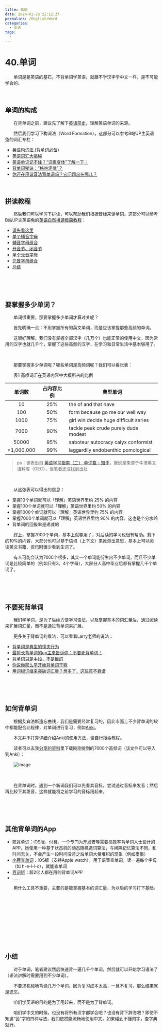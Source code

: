 ```yaml
---
title: 单词
date: 2024-02-28 22:12:27
permalink: /English/Word
categories:
  - 英语
tags:
  - 
---
```


# 40.单词

　　单词是是英语的基石，不背单词学英语，就跟不学汉字学中文一样，是不可能学会的。
<!-- more -->
　　‍

## 单词的构成

　　在背单词之前，建议先了解下[英语简史](https://www.peterjxl.com/English/culture/Brief-History)，理解英语单词的来源。

　　然后我们学习下构词法（Word Formation），这部分可以参考B站UP主英语兔的词汇专栏：

* [英语构词法 (背单词必备)](https://peterjxl.com/yinyutu/words/word-formation)
* [英语词汇大揭秘](https://peterjxl.com/yinyutu/words/word-reveal)
* [英语单词记不住？“词素变体”了解一下！](https://peterjxl.com/yinyutu/words/word-morpheme)
* [背单词秘诀：“格林定律”？](https://peterjxl.com/yinyutu/words/Grimm)
* [你还在用谐音法背单词吗？它问题出在哪儿？](https://peterjxl.com/yinyutu/words/xieyinfa/)

　　‍

## 拼读教程

　　然后我们可以学习下拼读，可以帮助我们根据音标来读单词。这部分可以参考B站UP主英语兔的[英语自然拼读极简教程](https://www.bilibili.com/video/BV14841117gz/)：

* [请先看这里](https://peterjxl.com/yingyutu/spell/first/)
* [单个辅音字母](https://peterjxl.com/yingyutu/spell/single-consonant-letter/)
* [辅音字母组合](https://peterjxl.com/yingyutu/spell/constants/)
* [开音节、闭音节](https://peterjxl.com/yingyutu/spell/open-close-syllable/)
* [单个元音字母](https://peterjxl.com/yingyutu/spell/single-vowel/)
* [元音字母组合](https://peterjxl.com/yingyutu/spell/vowel-combination/)
* [总结](https://peterjxl.com/yingyutu/spell/summary/)

　　‍

　　‍

## 要掌握多少单词？

　　单词很重要，那要掌握多少单词才算过关呢？

　　首先明确一点：不用掌握所有的英文单词，而是应该掌握那些高频的单词。

　　这很好理解，我们没有掌握全部汉字（几万个）也能正常的使用中文，因为常用的汉字也就几千个，掌握了这些高频的汉字，在学习和日常生活中基本够用了。

　　‍

　　那要掌握多少单词呢？哪些单词是高频词呢？我们可以看张表：

　　表1  高喷词汇在英语内容中大概所占的比例

|单词数|占内容比例|典型单词|
| :----------: | :----------: | ---------------------------------------|
|10|25%|the of and that have|
|100|50%|form because go me our well way|
|1000|75%|girl win decide huge difficult series|
|7000|90%|tackle peak crude purely dude modest|
|50000|95%|saboteur autocracy calyx conformist|
|>1,000,000|99%|laggardlly endobenthic pomological|

> ps：该表出自 [英语学习指南（二） 单词篇 - 知乎](https://zhuanlan.zhihu.com/p/444215930)，据说是来源于牛津英文语料库（OEC），但笔者还没找到出处

　　‍

　　从这张表可以得出的信息：

* 掌握10个单词就可以「理解」英语世界里约 25% 的内容
* 掌握100个单词就可以「理解」英语世界里约 50% 的内容
* 掌握1000个单词就可以「理解」英语世界里约 75% 的内容
* 掌握7000个单词就可以「理解」英语世界里约 90% 的内容，这也是个分水岭
* 背单词的回报率是递减的

　　综上，掌握7000个单词，基本上就够用了，对后续的学习也很有帮助。剩下的10%的内容，大部分也可以基于语境（上下文）来推测出意思，基本上可以阅读英文书籍、资讯时很少看到生词了。

　　有人可能会认为7000个很多，其实一个单词能衍生出不少单词，而且不少单词是比较简单的（例如只有3，4个字母），大部分人高中毕业后都有掌握几千个单词了。

　　‍

　　‍

## 不要死背单词

　　我们学单词，是为了后续方便学习语法，以及掌握基本的词汇量后，通过阅读来扩展词汇量，而不是通过背单词来扩展。

　　更多关于背单词的看法，可以看看Larry老师的说法：

* [背单词是典型的懦夫行为](https://www.peterjxl.com/English/Larry/memory-word-is-a-typical-coward-behavior/)
* [最擅长背单词的up主来告诉你：不要死背单词！](https://www.peterjxl.com/English/Larry/do-not-memorize-words-in-a-dead-way/)
* [背单词只是手段，不是目的](https://www.peterjxl.com/English/Larry/mem-words-is-only-means-not-goal/)
* [你说你那么早开始背单词干嘛](https://www.peterjxl.com/English/Larry/do-not-memory-learning-words-early/)
* [用词根词缀来突破词汇量？想多了，这玩意不靠谱](https://www.peterjxl.com/English/Larry/root-affix/)

　　‍

　　‍

## 如何背单词

　　根据艾宾浩斯遗忘曲线，我们是需要经常复习的，因此市面上不少背单词的软件都能配合此规律，对单词进行复习，例如[Anki](https://apps.ankiweb.net/)。

　　本文并不打算详细介绍Anki的使用方法，请自行搜索教程。

　　读者可以去我[分享的资料](https://www.peterjxl.com/About/share/)里下载刚刚提到的7000个高频词（该文件可以导入到Anki）：

　　​![image](https://image.peterjxl.com/blog/image-20240228205005-9pawd86.png)​

　　‍

　　在背单词时，遇到一个新词我们可以先看其音标，尝试通过音标来发音；然后再比较下其发音，这样就能将之前学习的音标用起来。

　　‍

　　‍

## 其他背单词的App

* [嗯背单词](https://apps.apple.com/cn/app/id6450109182)：iOS版，付费。一个专门为开发者等需要高效率背单词人士设计的APP，她使用一种基于状态机的动态随机选词算法，与间隔记忆算法不同，和时间无关，不会产生一段时间没背之后单词大量堆积的现象（例如墨墨）
* [小鹿查单词](https://apps.apple.com/ga/app/id6447361715)：iOS版（支持Apple watch），用于语音查单词，读一遍每个字母（如 h-e-l-l-o），就能查单词
* [百词斩](https://www.baicizhan.com/)：超2亿人都在用的背单词APP
* ......

　　用什么工具不重要，主要的是能掌握基本的词汇量，为以后的学习打下基础。

　　‍

　　‍

　　‍

　　‍

　　‍

## 小结

　　对于单词，笔者建议然后快速背一遍几千个单词，然后就可以开始学习语法了（语法讲解时需要用到不少单词）。

　　不要求机械地背诵几万个单词，因为复习成本太高，一旦不复习，那么结果就是遗忘。

　　咱们学英语的目的是为了用起来，而不是为了背单词。

　　咱们学中文的时候，也没有将所有汉字都学会吧？也没有背下辞海吧？即使不知道“茴”字的四种写法，我们依然能流畅地使用中文，如果碰到不懂的字，查字典就行。
